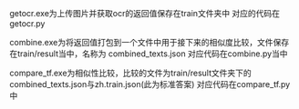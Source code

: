 getocr.exe为上传图片并获取ocr的返回值保存在train文件夹中
对应的代码在getocr.py

combine.exe为将返回值打包到一个文件中用于接下来的相似度比较，文件保存在train/result当中，名称为
combined_texts.json
对应代码在combine.py当中

compare_tf.exe为相似性比较，比较的文件为train/result文件夹下的combined_texts.json与zh.train.json(此为标准答案)
对应代码在compare_tf.py中